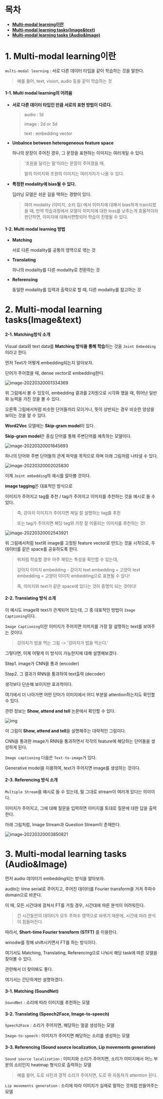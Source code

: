 # 목차

- [**Multi-modal learning이란**](#1-multi-modal-learning이란)
- [**Multi-modal learning tasks(Image&text)**](#2-multi-modal-learning-tasks(image-text))
- [**Multi-modal learning tasks (Audio&Image)**](#3-multi-modal-learning-tasks-(audio&image))

# 1. Multi-modal learning이란

`multi-modal learning` : 서로 다른 데이터 타입을 같이 학습하는 것을 말한다. 

> 예를 들어, text, vision, audio 등을 같이 학습하는 것

#### 1-1. Multi modal learning의 어려움

- **서로 다른 데이터 타입인 만큼 서로의 표현 방법이 다르다.**

  >  audio : 1d
  >
  > image : 2d or 3d
  >
  > text : embedding vector

- **Unbalnce between heterogeneous feature space**

  하나의 문장이 주어진 경우, 그 문장을 표현하는 이미지는 여러개일 수 있다. 

  > '초원을 달리는 말'이라는 문장이 주어졌을 때,
  >
  > 말의 이미지와 초원의 이미지는 여러가지가 나올 수 있다. 

- **특정한 modality에 bias될 수 있다.**

  딥러닝 모델은 쉬운 길을 택하는 경향이 있다. 

  > 여러 modality (이미지, 소리 등) 에서 이미지에 대해서 bias하게 train되었을 때, 만약 학습과정에서 모델이 이미지에 대한 loss를 낮추는게 효율적이라 판단하면, 이미지에 대해서편향되어 학습이 진행될 수 있다. 

#### 1-2. Multi modal learning 방법

- **Matching**

  서로 다른 modality를 공통의 영역으로 엮는 것

- **Translating**

  하나의 modality를 다른 modality로 전환하는 것

- **Referencing**

  동일한 modality를 입력과 출력으로 할 때, 다른 modality를 참고하는 것

# 2. Multi-modal learning tasks(Image&text)

#### 2-1. Matching방식 소개

Visual data와 text data를 **Matching 방식을 통해 학습**하는 것을 `Joint Embedding`이라고 한다.

먼저 Text가 어떻게 embedding되는지 알아보자.  

단어가 주어졌을 때, dense vector로 embedding한다.

![image-20220320001334369](C:\Users\Administrator1\AppData\Roaming\Typora\typora-user-images\image-20220320001334369.png)

위 그림에서 볼 수 있듯이, embedding 결과를 2차원으로 시각화 했을 때, 뛰어난 일반화 능력을 가진 것을 볼 수 있다. 

오른쪽 그림에서처럼 비슷한 단어들끼리 모이거나, 뜻이 상반되는 경우 비슷한 양상을 보이는 것을 알 수 있다. 

**Word2Vec** 모델에는 **Skip-gram model**이 있다. 

**Skip-gram model**은 중심 단어를 통해 주변단어를 예측하는 모델이다. 

![image-20220320001845693](C:\Users\Administrator1\AppData\Roaming\Typora\typora-user-images\image-20220320001845693.png)

하나의 단어와 주변 단어들의 관계 파악을 목적으로 하며 아래 그림처럼 나타낼 수 있다. 

![image-20220320002025830](C:\Users\Administrator1\AppData\Roaming\Typora\typora-user-images\image-20220320002025830.png)



이제 `Joint embedding`의 예시를 알아볼 것이다. 

**image tagging**은 대표적인 방식으로

이미지가 주어지고 tag를 추천 / tag가 주어지고 이미지를 추천하는 것을 예시로 들 수 있다. 

> 즉, 강아지 이미지가 주어지면 제일 잘 설명하는 tag를 추천
>
> 또는 tag가 주어지면 해당 tag와 가장 잘 어울리는 이미지를 추천하는 것!

![image-20220320002543921](C:\Users\Administrator1\AppData\Roaming\Typora\typora-user-images\image-20220320002543921.png)

위 그림에서처럼 text와 image를 고정된 feature vector로 만드는 것을 시작으로, 두 데이터를 같은 space를 공유하도록 한다. 

> 위처럼 학습할 경우 아주 재밌는 특성을 확인할 수 있는데,
>
> 강아지 이미지 embedding - 강아지 text embedding + 고양이 text embedding = 고양이 이미지 embedding으로 표현될 수 있다!
>
> 즉, 이미지와 text가 같은 space에 있다는 것이 증명이 되는 것이다! 



#### 2-2. Translating 방식 소개

이 예시도 image와 text가 관계되어 있는데, 그 중 대표적인 방법이 `Image Captioning`이다.

`Image Captioning`이란 이미지가 주어지면 이미지를 가장 잘 설명하는 text를 보여주는 것이다. 

> 강아지가 밥을 먹는 그림 -> '강아지가 밥을 먹는다.'

그렇다면, 이제 어떻게 이 방식이 가능한지에 대해 설명해보겠다.

Step1. image가 CNN을 통과 (encoder)

Step2. 그 결과가 RNN을 통과하여 text출력 (decoder)

생각보다 단순해 보이지만 효과적이다. 

여기에서 더 나아가면 어떤 단어가 이미지에서 어디 부분을 attention하는지도 확인할 수 있다. 

관련 정보는 **Show, attend and tell** 논문에서 확인할 수 있다. 

![img](https://miro.medium.com/max/720/0*bbvw5z9V83UmGnsS.jpg)

이 그림이 **Show, attend and tell**을 설명해주는 대략적인 그림이다. 

CNN을 통과한 image가 RNN을 통과하면서 각각의 feature에 해당하는 단어들을 생성하게 된다. 

`Image captioning` 다음은 `Text-to-image`가 있다. 

Generative model을 이용하여, text가 주어지면 image를 생성하는 것이다. 



#### 2-3. Referencing 방식 소개

`Multiple Stream`을 예시로 들 수 있는데, 말 그대로 stream이 여러개 있다는 의미이다. 

이미지가 주어지고, 그에 대해 질문을 입력하면 이미지를 토대로 질문에 대한 답을 출력한다. 

아래 그림처럼, Image Stream과 Question Stream이 존재한다. 

![image-20220320003850821](C:\Users\Administrator1\AppData\Roaming\Typora\typora-user-images\image-20220320003850821.png)



# 3. Multi-modal learning tasks (Audio&Image)

먼저 audio 데이터가 embedding되는 방식을 알아보자. 

audio는 time serial로 주어지고, 주어진 데이터를 Fourier transform을 거쳐 주파수 domain으로 바꾼다.

이 때, 모든 시간대에 걸쳐서 FT를 거칠 경우, 시간대에 따른 분석이 어려워진다.

> 긴 시간동안의 데이터가 모두 주파수 영역으로 바뀌기 때문에, 시간에 따라 분석이 힘들어진다.

따라서, **Short-time Fourier transform (STFT)** 를 이용한다. 

winodw를 정해 shift시키면서 FT를 하는 방식이다. 

여기서도 Matching, Translating, Referencing으로 나눠서 해당 task에 따른 모델을 찾아볼 수 있다. 

관련해서 더 찾아봐도 좋다. 

여기서는 간단하게만 설명하겠다. 

#### 3-1. Matching (SoundNet)

`SoundNet` : 소리에 따라 이미지를 추천하는 모델

#### 3-2. Translating (Speech2Face, Image-to-speech)

`Speech2Face` : 소리가 주어지면, 해당하는 얼굴 생성하는 모델

`Image-to-speech` : 이미지가 주어지면 해당하는 소리를 생성하는 모델

#### 3-3. Referencing (Sound source localization, Lip movements generation)

`Sound source localization` : 이미지와 소리가 주어지면, 소리가 이미지에서 어느 부분의 소리인지 heatmap 형식으로 출력하는 모델

> 예를 들어, 도로 사진과 경적 소리가 주어지면, 도로 위 자동차가 attention 된다. 

`Lip movements generation` : 소리에 따라 이미지가 실제로 말하는 것처럼 만들어주는 모델
